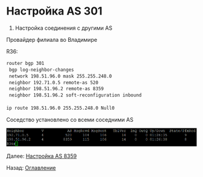 # Настройка AS 301

1. Настройка соединения с другими AS

Провайдер филиала во Владимире

R36:

```bash
router bgp 301
 bgp log-neighbor-changes
 network 198.51.96.0 mask 255.255.248.0
 neighbor 192.71.0.5 remote-as 520
 neighbor 198.51.96.2 remote-as 8359
 neighbor 198.51.96.2 soft-reconfiguration inbound

ip route 198.51.96.0 255.255.248.0 Null0
```

Соседство установлено со всеми соседними AS

![Alt text](./images/r36-show-ip-bgp-sum.png)

Далее: [Настройка AS 8359](./as-8359.md)

Назад: [Оглавление](../README.md)